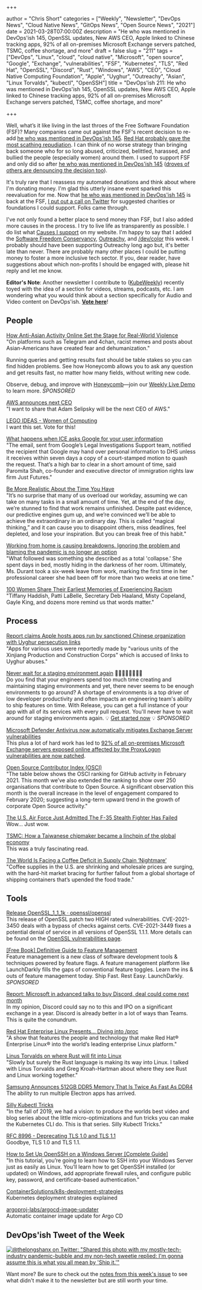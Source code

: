 +++

author = "Chris Short"
categories = ["Weekly", "Newsletter", "DevOps News", "Cloud Native News", "GitOps News", "Open Source News", "2021"]
date = 2021-03-28T07:00:00Z
description = "He who was mentioned in DevOps'ish 145, OpenSSL updates, New AWS CEO, Apple linked to Chinese tracking apps, 92% of all on-premises Microsoft Exchange servers patched, TSMC, coffee shortage, and more"
draft = false
slug = "211"
tags = ["DevOps", "Linux", "cloud", "cloud native", "Microsoft", "open source", "Google", "Exchange", "vulnerabilities", "FSF", "Kubernetes", "TLS", "Red Hat", "OpenSSL", "Discord", "Rust", "Windows", "AWS", "CEO", "Cloud Native Computing Foundation", "Apple", "Uyghur", "Outreachy", "Asian", "Linux Torvalds", "kubectl", "OpenSSH"]
title = "DevOps'ish 211: He who was mentioned in DevOps'ish 145, OpenSSL updates, New AWS CEO, Apple linked to Chinese tracking apps, 92% of all on-premises Microsoft Exchange servers patched, TSMC, coffee shortage, and more"

+++

Well, what’s it like living in the last throes of the Free Software Foundation (FSF)? Many companies came out against the FSF's recent decision to re-add [he who was mentioned in DevOps'ish 145](https://devopsish.com/145/). [Red Hat probably gave the most scathing repudiation](https://www.redhat.com/en/blog/red-hat-statement-about-richard-stallmans-return-free-software-foundation-board). I can think of no worse strategy than bringing back someone who for so long abused, criticized, belittled, harassed, and bullied the people (especially women) around them. I used to support FSF and only did so after [he who was mentioned in DevOps'ish 145](https://devopsish.com/145/) ([droves of others are denouncing the decision too](https://arstechnica.com/tech-policy/2021/03/free-software-advocates-seek-removal-of-richard-stallman-and-entire-fsf-board/)).

It's truly rare that I reassess my automated donations and think about where I'm donating money. I'm glad this utterly insane event sparked this reevaluation for me. Now that [he who was mentioned in DevOps'ish 145](https://devopsish.com/145/) is back at the FSF, [I put out a call on Twitter](https://twitter.com/ChrisShort/status/1374110058016092168) for suggested charities or foundations I could support. Folks came through.

I've not only found a better place to send money than FSF, but I also added more causes in the process. I try to live life as transparently as possible. I do list what [Causes I support](https://chrisshort.net/causes/) on my website. I'm happy to say that I added the [Software Freedom Conservancy](https://sfconservancy.org/), [Outreachy](https://www.outreachy.org/), and [/dev/color](https://www.devcolor.org/) this week. I probably should have been supporting Outreachy long ago but, it's better late than never. There are probably many other places I could be putting money to foster a more inclusive tech sector. If you, dear reader, have suggestions about which non-profits I should be engaged with, please hit reply and let me know.

**Editor's Note**: Another newsletter I contribute to ([KubeWeekly](https://kubeweekly.io/)) recently toyed with the idea of a section for videos, streams, podcasts, etc. I am wondering what you would think about a section specifically for Audio and Video content on DevOps'ish. [**Vote here**](https://www.strawpoll.me/42863619)!

## People

[How Anti-Asian Activity Online Set the Stage for Real-World Violence](https://www.nytimes.com/2021/03/19/technology/how-anti-asian-activity-online-set-the-stage-for-real-world-violence.html)  
"On platforms such as Telegram and 4chan, racist memes and posts about Asian-Americans have created fear and dehumanization."

Running queries and getting results fast should be table stakes so you can find hidden problems. See how Honeycomb allows you to ask any question and get results fast, no matter how many fields, without writing new code.

Observe, debug, and improve with [Honeycomb](https://www.honeycomb.io/?&utm_source=devopsish&utm_medium=newsletter&utm_campaign=ad&utm_content=honeycomb-homepage-devopish)—join our [Weekly Live Demo](https://honeycomb.zoom.us/webinar/register/7216158407556/WN_R8Sd0hmyS0eG7i6EKH-eAw) to learn more. *SPONSORED*

[AWS announces next CEO](https://www.aboutamazon.com/news/company-news/aws-announces-next-ceo)  
"I want to share that Adam Selipsky will be the next CEO of AWS."

[LEGO IDEAS - Women of Computing](https://ideas.lego.com/projects/3bf5b46c-6c87-4a2d-a2e1-d31ed0e2739e)  
I want this set. Vote for this!

[What happens when ICE asks Google for your user information](https://www.latimes.com/business/technology/story/2021-03-24/federal-agencies-subpoena-google-personal-information)  
"The email, sent from Google’s Legal Investigations Support team, notified the recipient that Google may hand over personal information to DHS unless it receives within seven days a copy of a court-stamped motion to quash the request. That’s a high bar to clear in a short amount of time, said Paromita Shah, co-founder and executive director of immigration rights law firm Just Futures."

[Be More Realistic About the Time You Have](https://hbr.org/2021/03/be-more-realistic-about-the-time-you-have)  
"It’s no surprise that many of us overload our workday, assuming we can take on many tasks in a small amount of time. Yet, at the end of the day, we’re stunned to find that work remains unfinished. Despite past evidence, our predictive engines gum up, and we’re convinced we’ll be able to achieve the extraordinary in an ordinary day. This is called “magical thinking,” and it can cause you to disappoint others, miss deadlines, feel depleted, and lose your inspiration. But you can break free of this habit."

[Working from home is causing breakdowns. Ignoring the problem and blaming the pandemic is no longer an option](https://www.theglobeandmail.com/business/article-people-are-at-the-point-of-emotional-exhaustion-why-white-collar/)  
"What followed was something she described as a total 'collapse.' She spent days in bed, mostly hiding in the darkness of her room. Ultimately, Ms. Durant took a six-week leave from work, marking the first time in her professional career she had been off for more than two weeks at one time."

[100 Women Share Their Earliest Memories of Experiencing Racism](https://www.oprahdaily.com/life/a35844692/100-women-of-color-first-encounter-with-racism/)  
"Tiffany Haddish, Patti LaBelle, Secretary Deb Haaland, Misty Copeland, Gayle King, and dozens more remind us that words matter."

## Process

[Report claims Apple hosts apps run by sanctioned Chinese organization with Uyghur persecution links](https://www.imore.com/report-claims-apple-hosts-apps-run-sanctioned-chinese-organization-uyghur-persecution-links)  
"Apps for various uses were reportedly made by "various units of the Xinjiang Production and Construction Corps" which is accused of links to Uyghur abuses."

[Never wait for a staging environment again](https://releaseapp.io/?utm_source=devopsish&utm_medium=email&utm_content=title&utm_campaign=20210228) 👩‍💻🧑‍💻👨‍💻👩‍💻  
Do you find that your engineers spend too much time creating and maintaining staging environments and yet, there never seems to be enough environments to go around? A shortage of environments is a top driver of low developer productivity and often impacts an engineering team's ability to ship features on time. With Release, you can get a full instance of your app with all of its services with every pull request. You'll never have to wait around for staging environments again. 💡 [Get started now](https://releaseapp.io/?utm_source=devopsish&utm_medium=email&utm_content=get-started&utm_campaign=20210228) 💡 *SPONSORED*

[Microsoft Defender Antivirus now automatically mitigates Exchange Server vulnerabilities](https://www.zdnet.com/article/microsoft-defender-antivirus-now-patches-exchange-server-vulnerabilities/)  
This plus a lot of hard work has led to [92% of all on-premises Microsoft Exchange servers exposed online affected by the ProxyLogon vulnerabilities are now patched](https://securityaffairs.co/wordpress/115896/security/microsoft-exchange-patched.html).

[Open Source Contributor Index (OSCI)](https://opensourceindex.io/)  
"The table below shows the OSCI ranking for GitHub activity in February 2021. This month we’ve also extended the ranking to show over 250 organisations that contribute to Open Source. A significant observation this month is the overall increase in the level of engagement compared to February 2020; suggesting a long-term upward trend in the growth of corporate Open Source activity."

[The U.S. Air Force Just Admitted The F-35 Stealth Fighter Has Failed](https://www.forbes.com/sites/davidaxe/2021/02/23/the-us-air-force-just-admitted-the-f-35-stealth-fighter-has-failed/)  
Wow... Just wow.

[TSMC: How a Taiwanese chipmaker became a linchpin of the global economy](https://arstechnica.com/gadgets/2021/03/tsmc-how-a-taiwanese-chipmaker-became-a-linchpin-of-the-global-economy/)  
This was a truly fascinating read.

[The World Is Facing a Coffee Deficit in Supply Chain ‘Nightmare’](https://www.bloombergquint.com/business/coffee-trade-reeling-from-virus-faces-nightmare-freight-snags)  
"Coffee supplies in the U.S. are shrinking and wholesale prices are surging, with the hard-hit market bracing for further fallout from a global shortage of shipping containers that’s upended the food trade."

## Tools

[Release OpenSSL_1_1_1k · openssl/openssl](https://github.com/openssl/openssl/releases/tag/OpenSSL_1_1_1k)  
This release of OpenSSL patch two HIGH rated vulnerabilities. CVE-2021-3450 deals with a bypass of checks against certs. CVE-2021-3449 fixes a potential denial of service in all versions of OpenSSL 1.1.1. More details can be found on the [OpenSSL vulnerabilities page](https://www.openssl.org/news/vulnerabilities.html).

[[Free Book] Definitive Guide to Feature Management](https://launchdarkly.com/the-definitive-guide-to-feature-management/?utm_source=devopsish&utm_medium=news_pod&utm_campaign=21q1-newsletter)  
Feature management is a new class of software development tools & techniques powered by feature flags. A feature management platform like LaunchDarkly fills the gaps of conventional feature toggles. Learn the ins & outs of feature management today.
Ship Fast. Rest Easy. LaunchDarkly. *SPONSORED*

[Report: Microsoft in advanced talks to buy Discord, deal could come next month](https://siliconangle.com/2021/03/25/report-microsoft-advanced-talks-buy-discord-deal-come-next-month/)  
In my opinion, Discord could say no to this and IPO on a significant exchange in a year. Discord is already better in a lot of ways than Teams. This is quite the conundrum.

[Red Hat Enterprise Linux Presents... Diving into /proc](https://www.youtube.com/watch?v=y8C4MytPci8)  
"A show that features the people and technology that make Red Hat® Enterprise Linux® into the world’s leading enterprise Linux platform."

[Linus Torvalds on where Rust will fit into Linux](https://www.zdnet.com/article/linus-torvalds-on-where-rust-will-fit-into-linux/)  
"Slowly but surely the Rust language is making its way into Linux. I talked with Linus Torvalds and Greg Kroah-Hartman about where they see Rust and Linux working together."

[Samsung Announces 512GB DDR5 Memory That Is Twice As Fast As DDR4](https://hothardware.com/news/samsung-512gb-ddr5-memory-2x-faster-ddr4)  
The ability to run multiple Electron apps has arrived.

[Silly Kubectl Tricks](https://starkandwayne.com/silly-kubectl-tricks/)  
"In the fall of 2019, we had a vision: to produce the worlds best video and blog series about the little micro-optimizations and fun tricks you can make the Kubernetes CLI do. This is that series. Silly Kubectl Tricks."

[RFC 8996 - Deprecating TLS 1.0 and TLS 1.1](https://datatracker.ietf.org/doc/rfc8996/)  
Goodbye, TLS 1.0 and TLS 1.1.

[How to Set Up OpenSSH on a Windows Server [Complete Guide]](https://adamtheautomator.com/openssh-windows/)  
"In this tutorial, you’re going to learn how to SSH into your Windows Server just as easily as Linux. You’ll learn how to get OpenSSH installed (or updated) on Windows, add appropriate firewall rules, and configure public key, password, and certificate-based authentication."

[ContainerSolutions/k8s-deployment-strategies](https://github.com/ContainerSolutions/k8s-deployment-strategies)  
Kubernetes deployment strategies explained

[argoproj-labs/argocd-image-updater](https://github.com/argoproj-labs/argocd-image-updater)  
Automatic container image update for Argo CD

## DevOps'ish Tweet of the Week

[![@thelongshanx on Twitter: "Shared this photo with my mostly-tech-industry pandemic-bubble and my non-tech sweetie replied: I'm gonna assume this is what you all mean by 'Ship it.'"](https://shortcdn.com/file/devopsish/211-devopsish-tweet-of-the-week.png)](https://twitter.com/thelongshanx/status/1375685164836134919)

Want more? Be sure to check out the [notes from this week's issue](https://devopsish.com/211/notes/) to see what didn't make it to the newsletter but are still worth your time.
